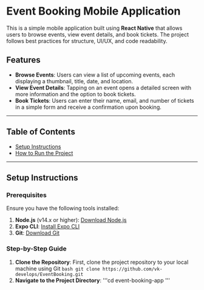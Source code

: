 # Event Booking Mobile Application

This is a simple mobile application built using **React Native** that allows users to browse events, view event details, and book tickets. The project follows best practices for structure, UI/UX, and code readability.

## Features

-   **Browse Events**: Users can view a list of upcoming events, each displaying a thumbnail, title, date, and location.
-   **View Event Details**: Tapping on an event opens a detailed screen with more information and the option to book tickets.
-   **Book Tickets**: Users can enter their name, email, and number of tickets in a simple form and receive a confirmation upon booking.

---

## Table of Contents

-   [Setup Instructions](#setup-instructions)
-   [How to Run the Project](#how-to-run-the-project)

---

## Setup Instructions

### Prerequisites

Ensure you have the following tools installed:

1. **Node.js** (v14.x or higher): [Download Node.js](https://nodejs.org/)
2. **Expo CLI**: [Install Expo CLI](https://docs.expo.dev/get-started/installation/)
3. **Git**: [Download Git](https://git-scm.com/)

### Step-by-Step Guide

1. **Clone the Repository**:
   First, clone the project repository to your local machine using Git
   `bash
git clone https://github.com/vk-develops/EventBooking.git
`
2. **Navigate to the Project Directory**:
   '''cd event-booking-app
   '''
